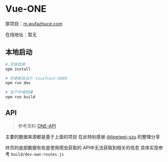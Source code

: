 # Vue-ONE

原项目：[m.wufazhuce.com](http://m.wufazhuce.com/)

在线地址：暂无

## 本地启动

``` bash
# 安装依赖
npm install

# 热更新启动于 localhost:8080
npm run dev

# 生产环境构建
npm run build
```

## API

> 参考资料 [ONE-API](https://github.com/zuijiaoluo/ONE-API)

主要的数据来源都是基于上面的项目 在此特别感谢 [@lipeiwei-szu](https://github.com/lipeiwei-szu) 的整理分享

终页的底部数据有些是使用爬虫获取的 API中无法获取到相关的信息 具体实现参考 `build/dev-own-routes.js`